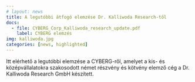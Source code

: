 ```yaml
---
# layout: news
title: A legutóbbi átfogó elemzése Dr. Kalliwoda Research-től
docs:
  - file: CYBERG_Corp_Kalliwoda_research_update.pdf
    label: CYBERG elemzés
img: kalliwoda.jpg
categories: [news, highlighted]
---
```


Itt elérhető a legutóbbi elemzése a CYBERG-ről, amelyet a kis- és középvállalatokra szakosodott német részvény és kötvény elemző cég a Dr. Kalliwoda Research GmbH készített.
